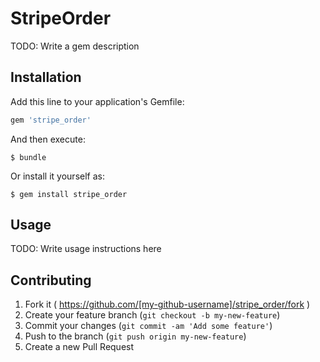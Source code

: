 # StripeOrder

TODO: Write a gem description

## Installation

Add this line to your application's Gemfile:

```ruby
gem 'stripe_order'
```

And then execute:

    $ bundle

Or install it yourself as:

    $ gem install stripe_order

## Usage

TODO: Write usage instructions here

## Contributing

1. Fork it ( https://github.com/[my-github-username]/stripe_order/fork )
2. Create your feature branch (`git checkout -b my-new-feature`)
3. Commit your changes (`git commit -am 'Add some feature'`)
4. Push to the branch (`git push origin my-new-feature`)
5. Create a new Pull Request
